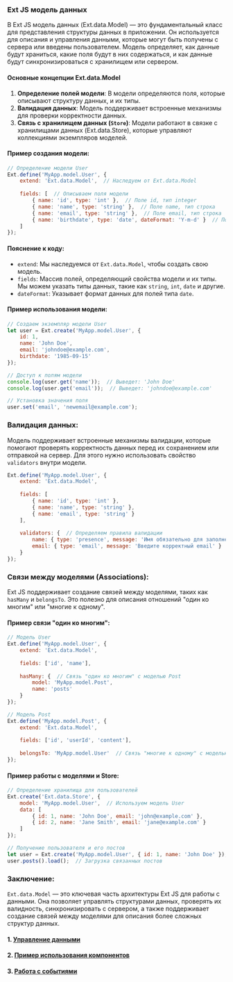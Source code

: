 ### Ext JS модель данных

В Ext JS модель данных (Ext.data.Model) — это фундаментальный класс для представления структуры данных в приложении. Он используется для описания и управления данными, которые могут быть получены с сервера или введены пользователем. Модель определяет, как данные будут храниться, какие поля будут в них содержаться, и как данные будут синхронизироваться с хранилищем или сервером.

#### Основные концепции Ext.data.Model

1. **Определение полей модели**: В модели определяются поля, которые описывают структуру данных, и их типы.
2. **Валидация данных**: Модель поддерживает встроенные механизмы для проверки корректности данных.
3. **Связь с хранилищем данных (`Store`)**: Модели работают в связке с хранилищами данных (Ext.data.Store), которые управляют коллекциями экземпляров моделей.


#### Пример создания модели:

```javascript
// Определение модели User
Ext.define('MyApp.model.User', {
    extend: 'Ext.data.Model',  // Наследуем от Ext.data.Model
    
    fields: [  // Описываем поля модели
        { name: 'id', type: 'int' },  // Поле id, тип integer
        { name: 'name', type: 'string' },  // Поле name, тип строка
        { name: 'email', type: 'string' },  // Поле email, тип строка
        { name: 'birthdate', type: 'date', dateFormat: 'Y-m-d' }  // Поле birthdate, тип дата
    ]
});
```

#### Пояснение к коду:

- `extend`: Мы наследуемся от `Ext.data.Model`, чтобы создать свою модель.
- `fields`: Массив полей, определяющий свойства модели и их типы. Мы можем указать типы данных, такие как `string`, `int`, `date` и другие.
- `dateFormat`: Указывает формат данных для полей типа `date`.

#### Пример использования модели:

```javascript
// Создаем экземпляр модели User
let user = Ext.create('MyApp.model.User', {
    id: 1,
    name: 'John Doe',
    email: 'johndoe@example.com',
    birthdate: '1985-09-15'
});

// Доступ к полям модели
console.log(user.get('name'));  // Выведет: 'John Doe'
console.log(user.get('email'));  // Выведет: 'johndoe@example.com'

// Установка значения поля
user.set('email', 'newemail@example.com');
```

### Валидация данных:

Модель поддерживает встроенные механизмы валидации, которые помогают проверять корректность данных перед их сохранением или отправкой на сервер. Для этого нужно использовать свойство `validators` внутри модели.

```javascript
Ext.define('MyApp.model.User', {
    extend: 'Ext.data.Model',
    
    fields: [
        { name: 'id', type: 'int' },
        { name: 'name', type: 'string' },
        { name: 'email', type: 'string' }
    ],
    
    validators: {  // Определяем правила валидации
        name: { type: 'presence', message: 'Имя обязательно для заполнения' },  // Поле name должно быть заполнено
        email: { type: 'email', message: 'Введите корректный email' }  // Поле email должно быть валидным email-адресом
    }
});
```

### Связи между моделями (Associations):

Ext JS поддерживает создание связей между моделями, таких как `hasMany` и `belongsTo`. Это полезно для описания отношений "один ко многим" или "многие к одному".

#### Пример связи "один ко многим":

```javascript
// Модель User
Ext.define('MyApp.model.User', {
    extend: 'Ext.data.Model',
    
    fields: ['id', 'name'],
    
    hasMany: {  // Связь "один ко многим" с моделью Post
        model: 'MyApp.model.Post',
        name: 'posts'
    }
});

// Модель Post
Ext.define('MyApp.model.Post', {
    extend: 'Ext.data.Model',
    
    fields: ['id', 'userId', 'content'],
    
    belongsTo: 'MyApp.model.User'  // Связь "многие к одному" с моделью User
});
```

#### Пример работы с моделями и Store:

```javascript
// Определение хранилища для пользователей
Ext.create('Ext.data.Store', {
    model: 'MyApp.model.User',  // Используем модель User
    data: [
        { id: 1, name: 'John Doe', email: 'john@example.com' },
        { id: 2, name: 'Jane Smith', email: 'jane@example.com' }
    ]
});

// Получение пользователя и его постов
let user = Ext.create('MyApp.model.User', { id: 1, name: 'John Doe' });
user.posts().load();  // Загрузка связанных постов
```

### Заключение:
`Ext.data.Model` — это ключевая часть архитектуры Ext JS для работы с данными. Она позволяет управлять структурами данных, проверять их валидность, синхронизировать с сервером, а также поддерживает создание связей между моделями для описания более сложных структур данных.

#### 1. [Управление данными](./ExtJS/store.md)
#### 2. [Пример использования компонентов](./ExtJS/components.md)
#### 3. [Работа с событиями](./ExtJS/events.md)